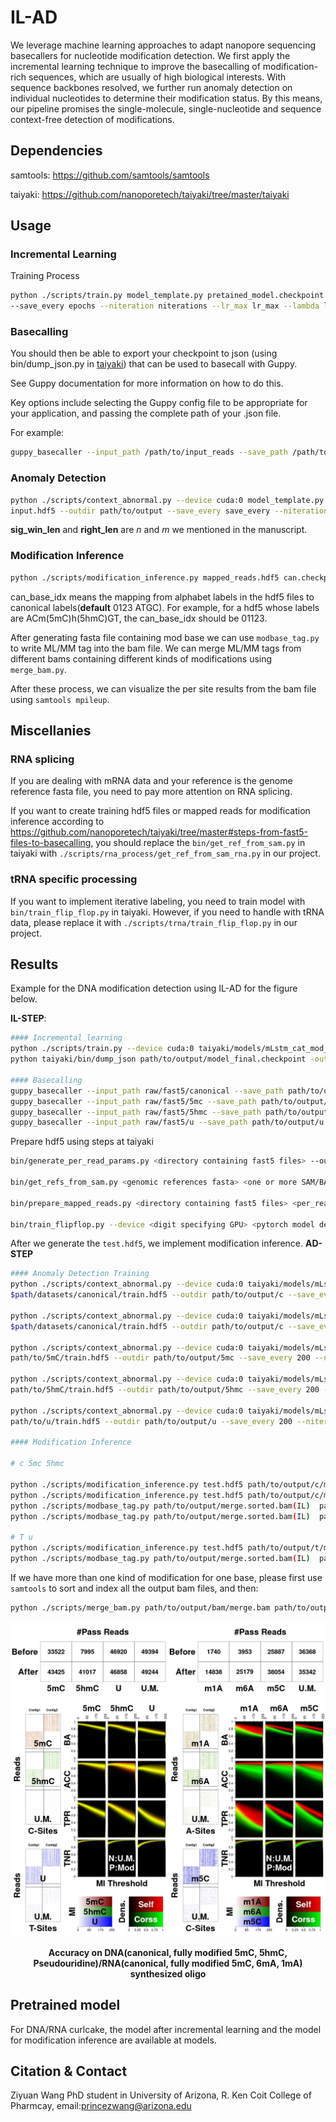 # IL-AD

We leverage machine learning approaches to adapt nanopore sequencing basecallers for nucleotide modification detection. We first apply the incremental learning technique to improve the basecalling of modification-rich sequences, which are usually of high biological interests. With sequence backbones resolved, we further run anomaly detection on individual nucleotides to determine their modification status. By this means, our pipeline promises the single-molecule, single-nucleotide and sequence context-free detection of modifications. 


<!--  <p align='center'><img src="https://www.pharmacy.arizona.edu/sites/default/files/styles/az_medium/public/2023-05/HD3.png?itok=EBqnN-7q" width = "140" height = "200" alt="图片名称" align=center /></p> -->

## Dependencies

samtools: https://github.com/samtools/samtools

taiyaki: https://github.com/nanoporetech/taiyaki/tree/master/taiyaki

## Usage

### Incremental Learning

Training Process
```sh
python ./scripts/train.py model_template.py pretained_model.checkpoint input.hdf5 --device cuda:0 --outdir path/to/output \
--save_every epochs --niteration niterations --lr_max lr_max --lambda lambda --min_sub_batch_size batchsize
```



### Basecalling 

You should then be able to export your checkpoint to json (using bin/dump_json.py in [taiyaki](https://github.com/nanoporetech/taiyaki/tree/master)) that can be used to basecall with Guppy.

See Guppy documentation for more information on how to do this.

Key options include selecting the Guppy config file to be appropriate for your application, and passing the complete path of your .json file.

For example:

```sh
guppy_basecaller --input_path /path/to/input_reads --save_path /path/to/save_dir --config dna_r9.4.1_450bps_flipflop.cfg --model path/to/model.json --device cuda:1
```

### Anomaly Detection

```sh
python ./scripts/context_abnormal.py --device cuda:0 model_template.py initial_checkpoint.checkpoint \
input.hdf5 --outdir path/to/output --save_every save_every --niteration niteration  --sig_win_len n --min_sub_batch_size BATCHSIZE --right_len m --can BASE
```

**sig_win_len** and **right_len** are $n$ and $m$ we mentioned in the manuscript.

### Modification Inference

```sh
python ./scripts/modification_inference.py mapped_reads.hdf5 can.checkpoint mod.checkpoint CANBASE MODBASE path/to/output/fasta --can_base_idx can_base_idx --type rna/dna --length n --right_len m
```

can_base_idx means the mapping from alphabet labels in the hdf5 files to canonical labels(**default** 0123 ATGC). For example, for a hdf5 whose labels are ACm(5mC)h(5hmC)GT, the can_base_idx should be 01123.

After generating fasta file containing mod base we can use `modbase_tag.py` to write ML/MM tag into the bam file. We can merge ML/MM tags from different bams containing different kinds of modifications using `merge_bam.py`.

After these process, we can visualize the per site results from the bam file using `samtools mpileup`.

## Miscellanies

### RNA splicing

If you are dealing with mRNA data and your reference is the genome reference fasta file, you need to pay more attention on RNA splicing.

If you want to create training hdf5 files or mapped reads for modification inference according to https://github.com/nanoporetech/taiyaki/tree/master#steps-from-fast5-files-to-basecalling, you should replace the `bin/get_ref_from_sam.py` in taiyaki with `./scripts/rna_process/get_ref_from_sam_rna.py` in our project.

### tRNA specific processing

If you want to implement iterative labeling, you need to train model with `bin/train_flip_flop.py` in taiyaki. However, if you need to handle with tRNA data, please replace it with `./scripts/trna/train_flip_flop.py` in our project.


## Results

Example for the DNA modification detection using IL-AD for the figure below.

**IL-STEP**:

```sh
#### Incremental learning
python ./scripts/train.py --device cuda:0 taiyaki/models/mLstm_cat_mod_flipflop.py taiyaki/models/mLstm_flipflop_model_r941_DNA.checkpoint train.hdf5 --outdir path/to/output --save_every 100 --niteration 500 --warmup_batches 5 --lr_max 5.0e-5
python taiyaki/bin/dump_json path/to/output/model_final.checkpoint -output path/to/output/model_final.json

#### Basecalling
guppy_basecaller --input_path raw/fast5/canonical --save_path path/to/output/canonical --align_ref path/to/refrence/genome --align_type auto --bam_out --model_file path/to/output/model_final.json --chunk_size 60 --device cuda:0 --disable_qscore_filtering
guppy_basecaller --input_path raw/fast5/5mc --save_path path/to/output/5mc --align_ref path/to/refrence/genome --align_type auto --bam_out --model_file path/to/output/model_final.json --chunk_size 60 --device cuda:0 --disable_qscore_filtering
guppy_basecaller --input_path raw/fast5/5hmc --save_path path/to/output/5hmc --align_ref path/to/refrence/genome --align_type auto --bam_out --model_file path/to/output/model_final.json --chunk_size 60 --device cuda:0 --disable_qscore_filtering
guppy_basecaller --input_path raw/fast5/u --save_path path/to/output/u --align_ref path/to/refrence/genome --align_type auto --bam_out --model_file path/to/output/model_final.json --chunk_size 60 --device cuda:0 --disable_qscore_filtering

```

Prepare hdf5 using steps at taiyaki

```sh
bin/generate_per_read_params.py <directory containing fast5 files> --output <name of output per_read_tsv file>

bin/get_refs_from_sam.py <genomic references fasta> <one or more SAM/BAM files> --output <name of output reference_fasta>

bin/prepare_mapped_reads.py <directory containing fast5 files> <per_read_tsv> <output mapped_signal_file>  <file containing model for remapping>  <reference_fasta>

bin/train_flipflop.py --device <digit specifying GPU> <pytorch model definition> <mapped-signal files to train with>
```

After we generate the `test.hdf5`, we implement modification inference. **AD-STEP**

```sh
#### Anomaly Detection Training
python ./scripts/context_abnormal.py --device cuda:0 taiyaki/models/mLstm_cat_mod_flipflop.py taiyaki/models/mLstm_flipflop_model_r941_DNA.checkpoint \
$path/datasets/canonical/train.hdf5 --outdir path/to/output/c --save_every 200 --niteration 2000 --warmup_batches 50 --sig_win_len 20 --can C --min_sub_batch_size 1024 --right_len 10

python ./scripts/context_abnormal.py --device cuda:0 taiyaki/models/mLstm_cat_mod_flipflop.py taiyaki/models/mLstm_flipflop_model_r941_DNA.checkpoint \
$path/datasets/canonical/train.hdf5 --outdir path/to/output/c --save_every 200 --niteration 2000 --warmup_batches 50 --sig_win_len 20 --can T --min_sub_batch_size 1024 --right_len 10

python ./scripts/context_abnormal.py --device cuda:0 taiyaki/models/mLstm_cat_mod_flipflop.py taiyaki/models/mLstm_flipflop_model_r941_DNA.checkpoint \
path/to/5mC/train.hdf5 --outdir path/to/output/5mc --save_every 200 --niteration 2000 --warmup_batches 50 --sig_win_len 20 --can m --min_sub_batch_size 1024 --right_len 10

python ./scripts/context_abnormal.py --device cuda:0 taiyaki/models/mLstm_cat_mod_flipflop.py taiyaki/models/mLstm_flipflop_model_r941_DNA.checkpoint \
path/to/5hmC/train.hdf5 --outdir path/to/output/5hmc --save_every 200 --niteration 2000 --warmup_batches 50 --sig_win_len 20 --can h --min_sub_batch_size 1024 --right_len 10

python ./scripts/context_abnormal.py --device cuda:0 taiyaki/models/mLstm_cat_mod_flipflop.py taiyaki/models/mLstm_flipflop_model_r941_DNA.checkpoint \
path/to/u/train.hdf5 --outdir path/to/output/u --save_every 200 --niteration 2000 --warmup_batches 50 --sig_win_len 20 --can u --min_sub_batch_size 1024 --right_len 10

#### Modification Inference

# c 5mc 5hmc

python ./scripts/modification_inference.py test.hdf5 path/to/output/c/model_final.checkpoint path/to/output/5mc/model_final.checkpoint C m path/to/output/fasta/m.fasta --can_base_idx 0123 --length 20 --right_len 10
python ./scripts/modification_inference.py test.hdf5 path/to/output/c/model_final.checkpoint path/to/output/5hmc/model_final.checkpoint C h path/to/output/fasta/h.fasta --can_base_idx 0123 --length 20 --right_len 10
python ./scripts/modbase_tag.py path/to/output/merge.sorted.bam(IL)  path/to/output/fasta/m.fasta  path/to/output/fasta/m.ml path/to/output/bam/m.bam --can C --mod m 
python ./scripts/modbase_tag.py path/to/output/merge.sorted.bam(IL)  path/to/output/fasta/h.fasta  path/to/output/fasta/h.ml path/to/output/bam/h.bam --can C --mod h

# T u
python ./scripts/modification_inference.py test.hdf5 path/to/output/t/model_final.checkpoint path/to/output/u/model_final.checkpoint T u path/to/output/fasta/u.fasta --can_base_idx 0123 --length 20 --right_len 10
python ./scripts/modbase_tag.py path/to/output/merge.sorted.bam(IL)  path/to/output/fasta/u.fasta  path/to/output/fasta/u.ml path/to/output/bam/u.bam --can C --mod h
```

If we have more than one kind of modification for one base, please first use `samtools` to sort and index all the output bam files, and then:

```sh
python ./scripts/merge_bam.py path/to/output/bam/merge.bam path/to/output/bam/m.sorted.bam path/to/output/bam/h.sorted.bam 
```

![curlcake](images/rna.jpeg)

<p align='center'><b>Accuracy on DNA(canonical, fully modified 5mC, 5hmC, Pseudouridine)/RNA(canonical, fully modified 5mC, 6mA, 1mA) synthesized oligo</b></p>

<!--![curlcake](images/trna.jpeg)

<p align='center'><b>Incremental learning benefit the reads mappability of tRNA</b></p>-->

## Pretrained model

For DNA/RNA curlcake, the model after incremental learning and the model for modification inference are available at models.

## Citation & Contact

Ziyuan Wang PhD student in University of Arizona, R. Ken Coit College of Pharmcay, email:princezwang@arizona.edu
